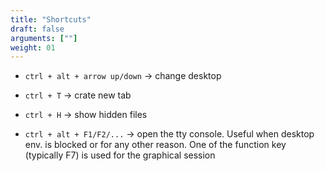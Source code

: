 ```yaml
---
title: "Shortcuts"
draft: false
arguments: [""]
weight: 01
---
```


-   `ctrl + alt + arrow up/down` &rarr; change desktop

-   `ctrl + T` &rarr; crate new tab

-   `ctrl + H` &rarr; show hidden files

-   `ctrl + alt + F1/F2/...` &rarr; open the tty console. Useful when desktop env. is blocked or for any other reason. One of the function key (typically F7) is used for the graphical session
